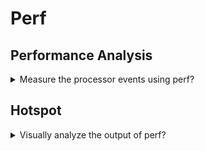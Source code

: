 # Perf

## Performance Analysis

<details>
<summary>Measure the processor events using perf?</summary>

> ```sh
> perf record -o /tmp/perf.data --call-graph dwarf --event instructions,cpu-cycles,cache-misses,branches,branch-misses --aio --sample-cpu <exec>
> ``````
>
> ---
> **Resources**
> - https://www.youtube.com/watch?v=Uw7FF5MLxZE

> **References**
---
</details>

## Hotspot

<details>
<summary>Visually analyze the output of perf?</summary>

> ```sh
> sudo hotspot
> ``````

> **Resources**
> - https://www.youtube.com/watch?v=Uw7FF5MLxZE

> **References**
---
</details>
